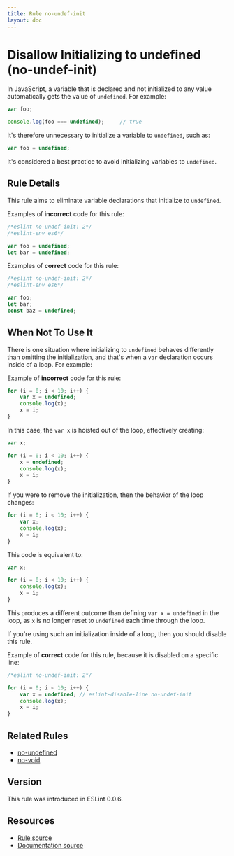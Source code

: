 ```yaml
---
title: Rule no-undef-init
layout: doc
---
```

<!-- Note: No pull requests accepted for this file. See README.md in the root directory for details. -->

# Disallow Initializing to undefined (no-undef-init)

In JavaScript, a variable that is declared and not initialized to any value automatically gets the value of `undefined`. For example:

```js
var foo;

console.log(foo === undefined);     // true
```

It's therefore unnecessary to initialize a variable to `undefined`, such as:

```js
var foo = undefined;
```

It's considered a best practice to avoid initializing variables to `undefined`.


## Rule Details

This rule aims to eliminate variable declarations that initialize to `undefined`.

Examples of **incorrect** code for this rule:

```js
/*eslint no-undef-init: 2*/
/*eslint-env es6*/

var foo = undefined;
let bar = undefined;
```

Examples of **correct** code for this rule:

```js
/*eslint no-undef-init: 2*/
/*eslint-env es6*/

var foo;
let bar;
const baz = undefined;
```

## When Not To Use It

There is one situation where initializing to `undefined` behaves differently than omitting the initialization, and that's when a `var` declaration occurs inside of a loop. For example:

Example of **incorrect** code for this rule:

```js
for (i = 0; i < 10; i++) {
    var x = undefined;
    console.log(x);
    x = i;
}
```

In this case, the `var x` is hoisted out of the loop, effectively creating:

```js
var x;

for (i = 0; i < 10; i++) {
    x = undefined;
    console.log(x);
    x = i;
}
```

If you were to remove the initialization, then the behavior of the loop changes:

```js
for (i = 0; i < 10; i++) {
    var x;
    console.log(x);
    x = i;
}
```

This code is equivalent to:

```js
var x;

for (i = 0; i < 10; i++) {
    console.log(x);
    x = i;
}
```

This produces a different outcome than defining `var x = undefined` in the loop, as `x` is no longer reset to `undefined` each time through the loop.

If you're using such an initialization inside of a loop, then you should disable this rule.

Example of **correct** code for this rule, because it is disabled on a specific line:

```js
/*eslint no-undef-init: 2*/

for (i = 0; i < 10; i++) {
    var x = undefined; // eslint-disable-line no-undef-init
    console.log(x);
    x = i;
}
```

## Related Rules

* [no-undefined](no-undefined)
* [no-void](no-void)

## Version

This rule was introduced in ESLint 0.0.6.

## Resources

* [Rule source](https://github.com/eslint/eslint/tree/master/lib/rules/no-undef-init.js)
* [Documentation source](https://github.com/eslint/eslint/tree/master/docs/rules/no-undef-init.md)
